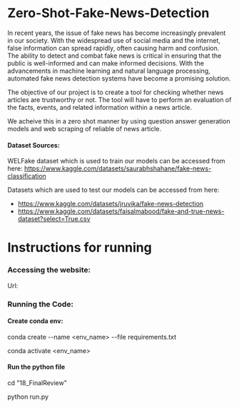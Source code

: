 
# Zero-Shot-Fake-News-Detection

In recent years, the issue of fake news has become increasingly prevalent in our society. With the widespread use of social media and the internet, false information can spread rapidly, often causing harm and confusion. The ability to detect and combat fake news is critical in ensuring that the public is well-informed and can make informed decisions. With the advancements in machine learning and natural language processing, automated fake news detection systems have become a promising solution.

The objective of our project is to create a tool for checking whether news articles are trustworthy or not.
The tool will have to perform an evaluation of the facts, events, and related information within a news article.

We acheive this in a zero shot manner by using question answer generation models and web scraping of reliable of news article.

#### Dataset Sources:

WELFake dataset which is used to train our models can be accessed from here: https://www.kaggle.com/datasets/saurabhshahane/fake-news-classification

Datasets which are used to test our models can be accessed from here: <br>
- https://www.kaggle.com/datasets/jruvika/fake-news-detection
- https://www.kaggle.com/datasets/faisalmabood/fake-and-true-news-dataset?select=True.csv </br>

# Instructions for running

### Accessing the website:
Url: 

### Running the Code:

#### Create conda env:
conda create --name <env_name> --file requirements.txt

conda activate <env_name>

#### Run the python file

cd "18_FinalReview"

python run.py
